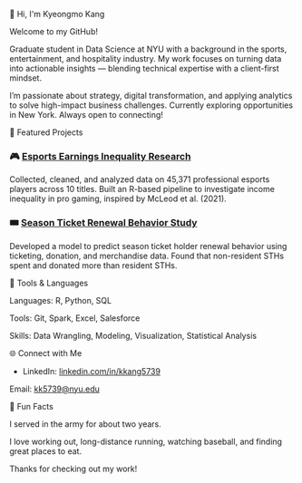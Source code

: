 👋 Hi, I'm Kyeongmo Kang

Welcome to my GitHub!

Graduate student in Data Science at NYU with a background in the sports, entertainment, and hospitality industry. My work focuses on turning data into actionable insights — blending technical expertise with a client-first mindset.

I’m passionate about strategy, digital transformation, and applying analytics to solve high-impact business challenges. Currently exploring opportunities in New York. Always open to connecting!

🔬 Featured Projects

### 🎮 [Esports Earnings Inequality Research](https://github.com/kk5739/esports-earning-inequality-research)

Collected, cleaned, and analyzed data on 45,371 professional esports players across 10 titles. Built an R-based pipeline to investigate income inequality in pro gaming, inspired by McLeod et al. (2021).

### 🎟️ [Season Ticket Renewal Behavior Study](https://github.com/kk5739/season-ticket-holder-renewal-behavior-research)

Developed a model to predict season ticket holder renewal behavior using ticketing, donation, and merchandise data. Found that non-resident STHs spent and donated more than resident STHs.

🧰 Tools & Languages

Languages: R, Python, SQL

Tools: Git, Spark, Excel, Salesforce

Skills: Data Wrangling, Modeling, Visualization, Statistical Analysis

🌐 Connect with Me

- LinkedIn: [linkedin.com/in/kkang5739](https://www.linkedin.com/in/kkang5739/)

Email: kk5739@nyu.edu

🎯 Fun Facts

I served in the army for about two years.

I love working out, long-distance running, watching baseball, and finding great places to eat.

Thanks for checking out my work!
